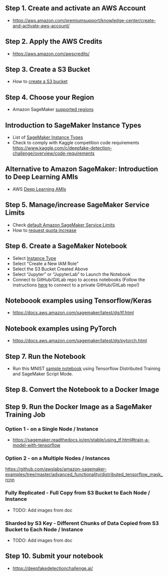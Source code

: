 ## Step 1. Create and activate an AWS Account
* https://aws.amazon.com/premiumsupport/knowledge-center/create-and-activate-aws-account/ 

## Step 2. Apply the AWS Credits
* https://aws.amazon.com/awscredits/  

## Step 3. Create a S3 Bucket
* How to [create a S3 bucket](https://docs.aws.amazon.com/AmazonS3/latest/user-guide/create-bucket.html)

## Step 4. Choose your Region
* Amazon SageMaker [supported regions](https://docs.aws.amazon.com/general/latest/gr/rande.html#sagemaker_region)

## Introduction to SageMaker Instance Types
* List of [SageMaker Instance Types](https://aws.amazon.com/sagemaker/pricing/instance-types/)
* Check to comply with Kaggle competition code requirements https://www.kaggle.com/c/deepfake-detection-challenge/overview/code-requirements

## Alternative to Amazon SageMaker: Introduction to Deep Learning AMIs
* AWS [Deep Learning AMIs](https://docs.aws.amazon.com/dlami/latest/devguide/what-is-dlami.html)

## Step 5. Manage/increase SageMaker Service Limits
* Check [default Amazon SageMaker Service Limits](https://docs.aws.amazon.com/general/latest/gr/sagemaker.html#limits_sagemaker)
* How to [request quota increase](https://docs.aws.amazon.com/servicequotas/latest/userguide/request-quota-increase.html)

## Step 6. Create a SageMaker Notebook
* Select [Instance Type](https://aws.amazon.com/sagemaker/pricing/instance-types/)
* Select “Create a New IAM Role”
* Select the S3 Bucket Created Above
* Select “Jupyter” or “JupyterLab” to Launch the Notebook
* Connect to GitHub/GitLab repo to access notebooks (Follow the instructions [here](https://aws.amazon.com/blogs/machine-learning/amazon-sagemaker-notebooks-now-support-git-integration-for-increased-persistence-collaboration-and-reproducibility/) to connect to a private GitHub/GitLab repo!)

## Noteboook examples using Tensorflow/Keras
* https://docs.aws.amazon.com/sagemaker/latest/dg/tf.html

## Notebook examples using PyTorch
* https://docs.aws.amazon.com/sagemaker/latest/dg/pytorch.html

## Step 7. Run the Notebook
* Run this MNIST [sample notebook](examples/script/tensorflow_distributed_mnist.ipynb) using Tensorflow Distributed Training and SageMaker Script Mode.

## Step 8. Convert the Notebook to a Docker Image

## Step 9. Run the Docker Image as a SageMaker Training Job

### Option 1 - on a Single Node / Instance
* https://sagemaker.readthedocs.io/en/stable/using_tf.html#train-a-model-with-tensorflow

### Option 2 - on a Multiple Nodes / Instances
https://github.com/awslabs/amazon-sagemaker-examples/tree/master/advanced_functionality/distributed_tensorflow_mask_rcnn

### Fully Replicated - Full Copy from S3 Bucket to Each Node / Instance
* TODO:  Add images from doc

### Sharded by S3 Key - Different Chunks of Data Copied from S3 Bucket to Each Node / Instance
* TODO:  Add images from doc

## Step 10. Submit your notebook 
* https://deepfakedetectionchallenge.ai/
